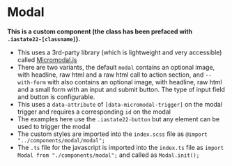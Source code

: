 # Modal

**This is a custom component (the class has been prefaced with `.iastate22-[classname]`).**

- This uses a 3rd-party library (which is lightweight and very accessible) called [Micromodal.js](https://micromodal.vercel.app/)
- There are two variants, the default `modal` contains an optional image, with headline, raw html and a raw html call to action section, and `--with-form` with also contains an optional image, with headline, raw html and a small form with an input and submit button. The type of input field and button is configurable.
- This uses a `data-attribute` of `[data-micromodal-trigger]` on the modal trigger and requires a corresponding `id` on the modal
- The examples here use the `.iastate22-button` but any element can be used to trigger the modal
- The custom styles are imported into the `index.scss` file as `@import "../components/modal/modal";`
- The `.ts` file for the javascript is imported into the `index.ts` file as `import Modal from "./components/modal";` and called as `Modal.init();`

